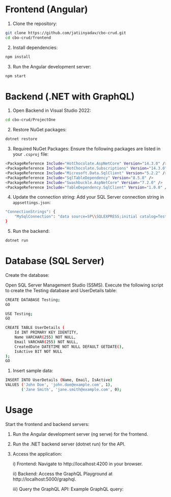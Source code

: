 # Frontend (Angular)
1. Clone the repository:
```bash
git clone https://github.com/jatiinyadav/cbo-crud.git
cd cbo-crud/frontend
```

2. Install dependencies:
```bash
npm install
```
3. Run the Angular development server:
```bash
npm start
```

# Backend (.NET with GraphQL)
1. Open Backend in Visual Studio 2022:
```bash
cd cbo-crud/ProjectOne
```

2. Restore NuGet packages:
```bash
dotnet restore
```

3. Required NuGet Packages: Ensure the following packages are listed in your `.csproj` file:
```bash
<PackageReference Include="HotChocolate.AspNetCore" Version="14.3.0" />
<PackageReference Include="HotChocolate.Subscriptions" Version="14.3.0" />
<PackageReference Include="Microsoft.Data.SqlClient" Version="5.2.2" />
<PackageReference Include="SqlTableDependency" Version="8.5.8" />
<PackageReference Include="Swashbuckle.AspNetCore" Version="7.2.0" />
<PackageReference Include="TableDependency.SqlClient" Version="1.0.0" />
```

4. Update the connection string: Add your SQL Server connection string in `appsettings.json`:
```bash
"ConnectionStrings": {
    "MySqlConnection": "data source=SP\\SQLEXPRESS;initial catalog=Testing;integrated security=True;User Id=sa;password=Admin123;TrustServerCertificate=True"
}
```

5. Run the backend:
```bash
dotnet run
```

# Database (SQL Server)
Create the database:

Open SQL Server Management Studio (SSMS).
Execute the following script to create the Testing database and UserDetails table:
```bash
CREATE DATABASE Testing;
GO

USE Testing;
GO

CREATE TABLE UserDetails (
    Id INT PRIMARY KEY IDENTITY,
    Name VARCHAR(255) NOT NULL,
    Email VARCHAR(255) NOT NULL,
    CreatedDate DATETIME NOT NULL DEFAULT GETDATE(),
    IsActive BIT NOT NULL
);
GO
```

1. Insert sample data:
```bash
INSERT INTO UserDetails (Name, Email, IsActive)
VALUES ('John Doe', 'john.doe@example.com', 1),
       ('Jane Smith', 'jane.smith@example.com', 0);

```

# Usage
Start the frontend and backend servers:

1. Run the Angular development server (ng serve) for the frontend.
2. Run the .NET backend server (dotnet run) for the API.
3. Access the application:
   
    i) Frontend: Navigate to http://localhost:4200 in your browser.
   
    ii) Backend: Access the GraphQL Playground at http://localhost:5000/graphql.
   
    iii) Query the GraphQL API: Example GraphQL query:
